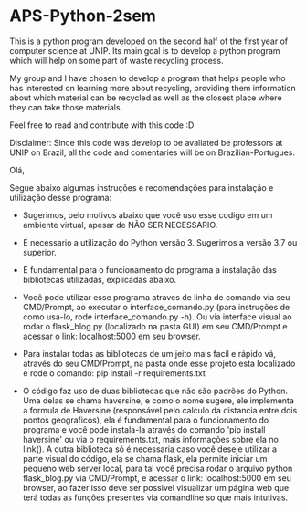 # APS-Python-2sem

This is a python program developed on the second half of the first year of computer science at UNIP. Its main goal is to develop a python program which will help on some part of waste recycling process.

My group and I have chosen to develop a program that helps people who has interested on learning more about recycling, providing them information about which material can be recycled as well as the closest place where they can take those materials. 

Feel free to read and contribute with this code :D


Disclaimer: Since this code was develop to be avaliated be professors at UNIP on Brazil, all the code and comentaries will be on Brazilian-Portugues.

Olá,

Segue abaixo algumas instruções e recomendações para instalação e utilização desse programa:

- Sugerimos, pelo motivos abaixo que você uso esse codigo em um ambiente virtual, apesar de NÃO SER NECESSARIO.

- É necessario a utilização do Python versão 3. Sugerimos a versão 3.7 ou superior.

- É fundamental para o funcionamento do programa a instalação das bibliotecas utilizadas, explicadas abaixo.

- Você pode utilizar esse programa atraves de linha de comando via seu CMD/Prompt, ao executar o interface_comando.py (para instruções de como usa-lo, rode interface_comando.py -h). Ou via interface visual ao rodar o flask_blog.py (localizado na pasta GUI) em seu CMD/Prompt e acessar o link: localhost:5000 em seu browser.

- Para instalar todas as bibliotecas de um jeito mais facil e rápido vá, através do seu CMD/Prompt, na pasta onde esse projeto esta localizado e rode o comando: pip install -r requirements.txt

- O código faz uso de duas bibliotecas que não são padrões do Python. Uma delas se chama haversine, e como o nome sugere, ele implementa a formula de Haversine (responsável pelo calculo da distancia entre dois pontos geograficos), ela é fundamental para o funcionamento do programa e você pode instala-la através do comando 'pip install haversine' ou via o requirements.txt, mais informações sobre ela no link(). A outra biblioteca só é necessaria caso você deseje utilizar a parte visual do código, ela se chama flask, ela permite iniciar um pequeno web server local, para tal você precisa rodar o arquivo python flask_blog.py via CMD/Prompt, e acessar o link: localhost:5000 em seu browser, ao fazer isso deve ser possivel visualizar um página web que terá todas as funções presentes via comandline so que mais intutivas.
